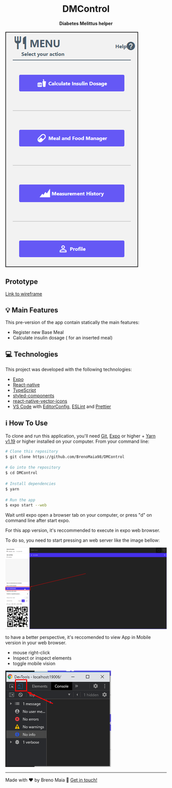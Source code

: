 <h1 align="center">
    DMControl
</h1>

<h4 align="center">
  Diabetes Melittus helper
</h4>
  
![MenuIcon](https://github.com/BrenoMaia98/DMControl/blob/master/README%20Images/MenuOptions.png)


## 	Prototype

[Link to wireframe](https://whimsical.com/T65fx24u5Q9WQV87kLjU7J)

## :bulb:	Main Features
This pre-version of the app contain statically the main features:
 - Register new Base Meal
 - Calculate insulin dosage ( for an inserted meal)


## :computer: Technologies

This project was developed with the following technologies:

-  [Expo][expo]
-  [React-native](https://reactnative.dev/)
-  [TypeScript](https://www.typescriptlang.org/)
-  [styled-components](https://styled-components.com/)
-  [react-native-vector-icons](https://oblador.github.io/react-native-vector-icons/)
-  [VS Code][vc] with [EditorConfig][vceditconfig], [ESLint][vceslint] and [Prettier][prettier]

## :information_source: How To Use

To clone and run this application, you'll need [Git](https://git-scm.com), [Expo][expo] or higher + [Yarn v1.19][yarn] or higher installed on your computer. From your command line:

```bash
# Clone this repository
$ git clone https://github.com/BrenoMaia98/DMControl

# Go into the repository
$ cd DMControl

# Install dependencies
$ yarn

# Run the app
$ expo start --web
```
Wait until expo open a browser tab on your computer, or press "d" on command line after start expo.

For this app version, it's reccommended to execute in expo web browser. 

To do so, you need to start pressing an web server like the image bellow:

![RunWebBrowser](https://github.com/BrenoMaia98/DMControl/blob/master/README%20Images/RunInWebBrowser.png)

to have a better perspective, it's reccomended to view App in Mobile version in your web browser. 

  - mouse right-click
  - Inspect or inspect elements
  - toggle mobile vision 
  
![ToggleMobile](https://github.com/BrenoMaia98/DMControl/blob/master/README%20Images/ActivateMabileVision.png)
  
---

Made with ♥ by Breno Maia :wave: [Get in touch!](https://www.linkedin.com/in/breno-maia-360240171/)

[yarn]: https://yarnpkg.com/
[expo]: https://expo.io/
[vc]: https://code.visualstudio.com/
[vceditconfig]: https://marketplace.visualstudio.com/items?itemName=EditorConfig.EditorConfig
[vceslint]: https://marketplace.visualstudio.com/items?itemName=dbaeumer.vscode-eslint
[prettier]: https://marketplace.visualstudio.com/items?itemName=SimonSiefke.prettier-vscode
